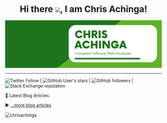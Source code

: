 <h1 align="center">
Hi there <img src="https://raw.githubusercontent.com/MartinHeinz/MartinHeinz/master/wave.gif" width="30px">, I am Chris Achinga!
</h1>

![chris-achinga](cover.png)

<hr />

![Twitter Follow](https://img.shields.io/twitter/follow/achinga_chris?style=social) | ![GitHub User's stars](https://img.shields.io/github/stars/ChrisAchinga?style=social) | ![GitHub followers](https://img.shields.io/github/followers/ChrisAchinga?style=social) | ![Stack Exchange reputation](https://img.shields.io/stackexchange/stackoverflow/r/11450095)

📘 Latest Blog Articles

<!-- BLOG-POST-LIST:START -->
<!-- BLOG-POST-LIST:END -->

▶ [...more blog articles](https://chrisdevcode.hashnode.dev/)

<p><img align="center" src="https://github-readme-streak-stats.herokuapp.com/?user=chrisachinga&" alt="chrisachinga" /></p>
